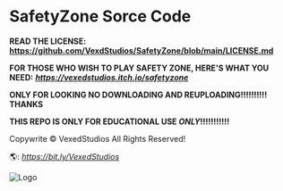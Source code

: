 # SafetyZone Sorce Code
**READ THE LICENSE: https://github.com/VexdStudios/SafetyZone/blob/main/LICENSE.md**

**FOR THOSE WHO WISH TO PLAY SAFETY ZONE, HERE'S WHAT YOU NEED:** ***https://vexedstudios.itch.io/safetyzone***

**ONLY FOR LOOKING NO DOWNLOADING AND REUPLOADING!!!!!!!!!!**
**THANKS**


**THIS REPO IS ONLY FOR EDUCATIONAL USE ***ONLY***!!!!!!!!!!!**




Copywrite © VexedStudios All Rights Reserved!

🌎: *https://bit.ly/VexedStudios*

![Logo](https://vexedstudios.netlify.app/e0ec71cf1398eec9d68f28744185944a.png)
